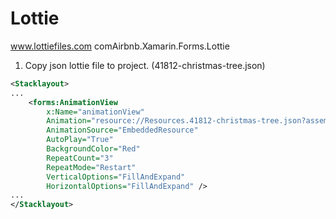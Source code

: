 # Lottie

www.lottiefiles.com
comAirbnb.Xamarin.Forms.Lottie

1. Copy json lottie file to project. (41812-christmas-tree.json)

```xml
<Stacklayout>
...
    <forms:AnimationView
        x:Name="animationView"
        Animation="resource://Resources.41812-christmas-tree.json?assembly=Lottiemas"
        AnimationSource="EmbeddedResource"
        AutoPlay="True"
        BackgroundColor="Red"
        RepeatCount="3"
        RepeatMode="Restart"
        VerticalOptions="FillAndExpand"
        HorizontalOptions="FillAndExpand" />
...
</Stacklayout>
```